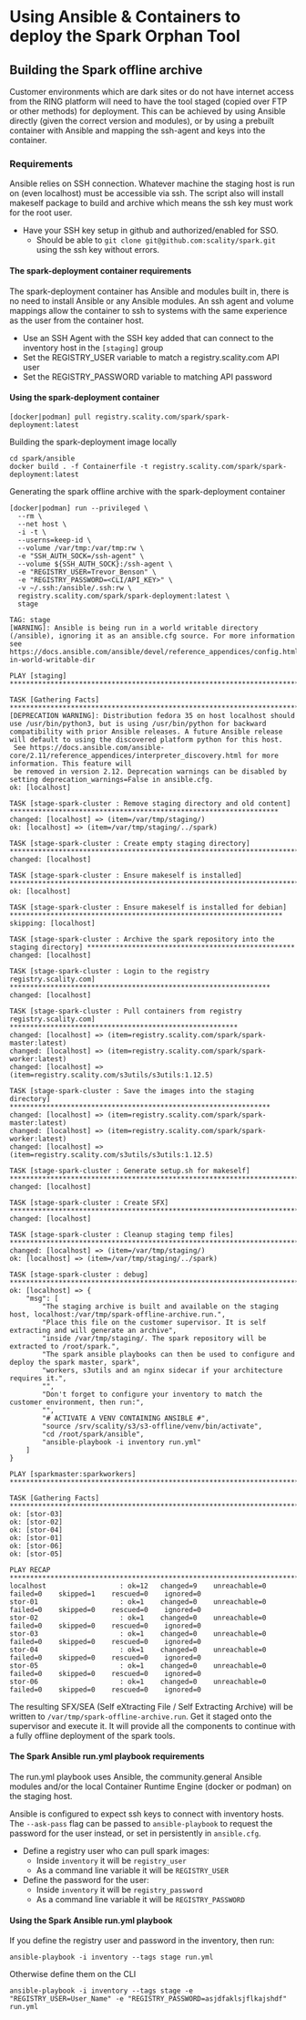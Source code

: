 # Using Ansible & Containers to deploy the Spark Orphan Tool


## Building the Spark offline archive

Customer environments which are dark sites or do not have internet access from
the RING platform will need to have the tool staged (copied over FTP or other
methods) for deployment. This can be achieved by using Ansible directly (given 
the correct version and modules), or by using a prebuilt container with Ansible 
and mapping the ssh-agent and keys into the container.

### Requirements

Ansible relies on SSH connection. Whatever machine the staging host is run on
(even localhost) must be accessible via ssh. The script also will install 
makeself package to build and archive which means the ssh key must work for
the root user.

* Have your SSH key setup in github and authorized/enabled for SSO. 
  * Should be able to `git clone git@github.com:scality/spark.git` using the ssh
  key without errors.

#### The spark-deployment container requirements
The spark-deployment container has Ansible and modules built in, there is no 
need to install Ansible or any Ansible modules. An ssh agent and volume mappings
allow the container to ssh to systems with the same experience as the user from
the container host. 

* Use an SSH Agent with the SSH key added that can connect to the inventory host
in the `[staging]` group
* Set the REGISTRY_USER variable to match a registry.scality.com API user 
* Set the REGISTRY_PASSWORD variable to matching API password
 
#### Using the spark-deployment container
```commandline
[docker|podman] pull registry.scality.com/spark/spark-deployment:latest
```

Building the spark-deployment image locally 
```commandline
cd spark/ansible
docker build . -f Containerfile -t registry.scality.com/spark/spark-deployment:latest
```

Generating the spark offline archive with the spark-deployment container 
```commandline
[docker|podman] run --privileged \
  --rm \
  --net host \
  -i -t \
  --userns=keep-id \
  --volume /var/tmp:/var/tmp:rw \
  -e "SSH_AUTH_SOCK=/ssh-agent" \
  --volume ${SSH_AUTH_SOCK}:/ssh-agent \
  -e "REGISTRY_USER=Trevor_Benson" \
  -e "REGISTRY_PASSWORD=<CLI/API_KEY>" \
  -v ~/.ssh:/ansible/.ssh:rw \
  registry.scality.com/spark/spark-deployment:latest \
  stage
```

```asciidoc
TAG: stage
[WARNING]: Ansible is being run in a world writable directory (/ansible), ignoring it as an ansible.cfg source. For more information
see https://docs.ansible.com/ansible/devel/reference_appendices/config.html#cfg-in-world-writable-dir

PLAY [staging] *************************************************************************************************************************

TASK [Gathering Facts] *****************************************************************************************************************
[DEPRECATION WARNING]: Distribution fedora 35 on host localhost should use /usr/bin/python3, but is using /usr/bin/python for backward 
compatibility with prior Ansible releases. A future Ansible release will default to using the discovered platform python for this host.
 See https://docs.ansible.com/ansible-core/2.11/reference_appendices/interpreter_discovery.html for more information. This feature will
 be removed in version 2.12. Deprecation warnings can be disabled by setting deprecation_warnings=False in ansible.cfg.
ok: [localhost]

TASK [stage-spark-cluster : Remove staging directory and old content] ******************************************************************
changed: [localhost] => (item=/var/tmp/staging/)
ok: [localhost] => (item=/var/tmp/staging/../spark)

TASK [stage-spark-cluster : Create empty staging directory] ****************************************************************************
changed: [localhost]

TASK [stage-spark-cluster : Ensure makeself is installed] ******************************************************************************
ok: [localhost]

TASK [stage-spark-cluster : Ensure makeself is installed for debian] *******************************************************************
skipping: [localhost]

TASK [stage-spark-cluster : Archive the spark repository into the staging directory] ***************************************************
changed: [localhost]

TASK [stage-spark-cluster : Login to the registry registry.scality.com] ****************************************************************
changed: [localhost]

TASK [stage-spark-cluster : Pull containers from registry registry.scality.com] ********************************************************
changed: [localhost] => (item=registry.scality.com/spark/spark-master:latest)
changed: [localhost] => (item=registry.scality.com/spark/spark-worker:latest)
changed: [localhost] => (item=registry.scality.com/s3utils/s3utils:1.12.5)

TASK [stage-spark-cluster : Save the images into the staging directory] ****************************************************************
changed: [localhost] => (item=registry.scality.com/spark/spark-master:latest)
changed: [localhost] => (item=registry.scality.com/spark/spark-worker:latest)
changed: [localhost] => (item=registry.scality.com/s3utils/s3utils:1.12.5)

TASK [stage-spark-cluster : Generate setup.sh for makeself] ****************************************************************************
changed: [localhost]

TASK [stage-spark-cluster : Create SFX] ************************************************************************************************
changed: [localhost]

TASK [stage-spark-cluster : Cleanup staging temp files] ********************************************************************************
changed: [localhost] => (item=/var/tmp/staging/)
ok: [localhost] => (item=/var/tmp/staging/../spark)

TASK [stage-spark-cluster : debug] *****************************************************************************************************
ok: [localhost] => {
    "msg": [
        "The staging archive is built and available on the staging host, localhost:/var/tmp/spark-offline-archive.run.",
        "Place this file on the customer supervisor. It is self extracting and will generate an archive",
        "inside /var/tmp/staging/. The spark repository will be extracted to /root/spark.",
        "The spark ansible playbooks can then be used to configure and deploy the spark master, spark",
        "workers, s3utils and an nginx sidecar if your architecture requires it.",
        "",
        "Don't forget to configure your inventory to match the customer environment, then run:",
        "",
        "# ACTIVATE A VENV CONTAINING ANSIBLE #",
        "source /srv/scality/s3/s3-offline/venv/bin/activate",
        "cd /root/spark/ansible",
        "ansible-playbook -i inventory run.yml"
    ]
}

PLAY [sparkmaster:sparkworkers] ********************************************************************************************************

TASK [Gathering Facts] *****************************************************************************************************************
ok: [stor-03]
ok: [stor-02]
ok: [stor-04]
ok: [stor-01]
ok: [stor-06]
ok: [stor-05]

PLAY RECAP *****************************************************************************************************************************
localhost                  : ok=12   changed=9    unreachable=0    failed=0    skipped=1    rescued=0    ignored=0   
stor-01                    : ok=1    changed=0    unreachable=0    failed=0    skipped=0    rescued=0    ignored=0   
stor-02                    : ok=1    changed=0    unreachable=0    failed=0    skipped=0    rescued=0    ignored=0   
stor-03                    : ok=1    changed=0    unreachable=0    failed=0    skipped=0    rescued=0    ignored=0   
stor-04                    : ok=1    changed=0    unreachable=0    failed=0    skipped=0    rescued=0    ignored=0   
stor-05                    : ok=1    changed=0    unreachable=0    failed=0    skipped=0    rescued=0    ignored=0   
stor-06                    : ok=1    changed=0    unreachable=0    failed=0    skipped=0    rescued=0    ignored=0   

```


The resulting SFX/SEA (Self eXtracting File / Self Extracting Archive) will be 
written to ``/var/tmp/spark-offline-archive.run``. Get it staged onto the 
supervisor and execute it. It will provide all the components to continue with
a fully offline deployment of the spark tools.

#### The Spark Ansible run.yml playbook requirements
The run.yml playbook uses Ansible, the community.general Ansible modules and/or
the local Container Runtime Engine (docker or podman) on the staging host.

Ansible is configured to expect ssh keys to connect with inventory hosts.
The `--ask-pass` flag can be passed to `ansible-playbook` to request the 
password for the user instead, or set in persistently in `ansible.cfg`.

* Define a registry user who can pull spark images:
  * Inside `inventory` it will be `registry_user`
  * As a command line variable it will be `REGISTRY_USER`
* Define the password for the user:
  * Inside `inventory` it will be `registry_password`
  * As a command line variable it will be `REGISTRY_PASSWORD`

#### Using the Spark Ansible run.yml playbook

If you define the registry user and password in the inventory, then run:

```commandline
ansible-playbook -i inventory --tags stage run.yml 
```

Otherwise define them on the CLI

```commandline
ansible-playbook -i inventory --tags stage -e "REGISTRY_USER=User_Name" -e "REGISTRY_PASSWORD=asjdfaklsjflkajshdf" run.yml 
```

